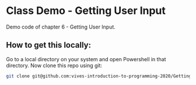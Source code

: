 # Class Demo - Getting User Input

Demo code of chapter 6 - Getting User Input.

## How to get this locally:

Go to a local directory on your system and open Powershell in that directory. Now clone this repo using git:

```bash
git clone git@github.com:vives-introduction-to-programming-2020/GettingUserInput.git
```